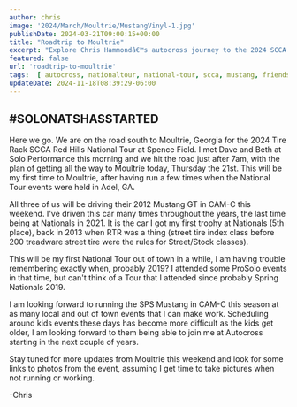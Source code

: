 ```yaml
---
author: chris
image: '2024/March/Moultrie/MustangVinyl-1.jpg'
publishDate: 2024-03-21T09:00:15+00:00
title: "Roadtrip to Moultrie"
excerpt: "Explore Chris Hammondâ€™s autocross journey to the 2024 SCCA Red Hills National Tour in Moultrie, GA, and stay tuned for event updates and photos"
featured: false
url: 'roadtrip-to-moultrie'
tags:  [ autocross, nationaltour, national-tour, scca, mustang, friends ] 
updateDate: 2024-11-18T08:39:29-06:00
---
```


## #SOLONATSHASSTARTED
Here we go. We are on the road south to Moultrie, Georgia for the 2024 Tire Rack SCCA Red Hills National Tour at Spence Field. I met Dave and Beth at Solo Performance this morning and we hit the road just after 7am, with the plan of getting all the way to Moultrie today, Thursday the 21st. This will be my first time to Moultrie, after having run a few times when the National Tour events were held in Adel, GA. 

All three of us will be driving their 2012 Mustang GT in CAM-C this weekend. I've driven this car many times throughout the years, the last time being at Nationals in 2021. It is the car I got my first trophy at Nationals (5th place), back in 2013 when RTR was a thing (street tire index class before 200 treadware street tire were the rules for Street/Stock classes).

This will be my first National Tour out of town in a while, I am having trouble remembering exactly when, probably 2019? I attended some ProSolo events in that time, but can't think of a Tour that I attended since probably Spring Nationals 2019. 

I am looking forward to running the SPS Mustang in CAM-C this season at as many local and out of town events that I can make work. Scheduling around kids events these days has become more difficult as the kids get older, I am looking forward to them being able to join me at Autocross starting in the next couple of years.

Stay tuned for more updates from Moultrie this weekend and look for some links to photos from the event, assuming I get time to take pictures when not running or working. 

-Chris
